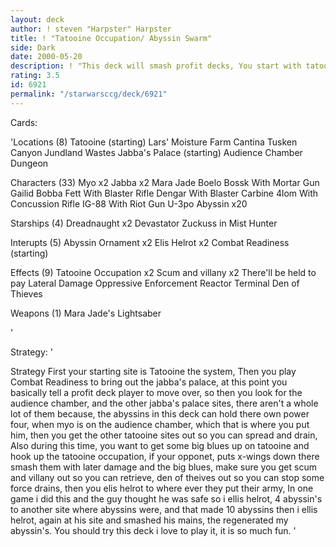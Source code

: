 ```yaml
---
layout: deck
author: ! steven "Harpster" Harpster
title: ! "Tatooine Occupation/ Abyssin Swarm"
side: Dark
date: 2000-05-20
description: ! "This deck will smash profit decks, You start with tatooine the system the you combat rediness for jabba's palace, and then during the game you get the other drain two sites, the rest of the jabba's palace sites, stick some big blues up on tatooine run occ"
rating: 3.5
id: 6921
permalink: "/starwarsccg/deck/6921"
---
```

Cards: 

'Locations (8)
Tatooine (starting)
Lars' Moisture Farm
Cantina
Tusken Canyon
Jundland Wastes
Jabba's Palace (starting)
Audience Chamber
Dungeon

Characters (33)
Myo x2
Jabba x2
Mara Jade
Boelo
Bossk With Mortar Gun
Gailid
Bobba Fett With Blaster Rifle
Dengar With Blaster Carbine
4lom With Concussion Rifle
IG-88 With Riot Gun
U-3po
Abyssin x20

Starships (4)
Dreadnaught x2
Devastator
Zuckuss in Mist Hunter

Interupts (5)
Abyssin Ornament x2
Elis Helrot x2
Combat Readiness (starting)

Effects (9)
Tatooine Occupation x2
Scum and villany x2
There'll be held to pay
Lateral Damage
Oppressive Enforcement
Reactor Terminal
Den of Thieves

Weapons (1)
Mara Jade's Lightsaber


























'

Strategy: '

Strategy
First your starting site is Tatooine the system, Then you play Combat Readiness to bring out the jabba's palace, at this point you basically tell a profit deck player to move over, so then you look for the audience chamber, and the other jabba's palace sites, there aren't a whole lot of them because, the abyssins in this deck can hold there own power four, when myo is on the audience chamber, which that is where you put him, then you get the other tatooine sites out so you can spread and drain, Also during this time, you want to get some big blues up on tatooine and hook up the tatooine occupation, if your opponet, puts x-wings down there smash them with later damage and the big blues, make sure you get scum and villany out so you can retrieve, den of theives out so you can stop some force drains, then you elis helrot to where ever they put their army, In one game i did this and the guy thought he was safe so i ellis helrot, 4 abyssin's to another site where abyssins were, and that made 10 abyssins then i ellis helrot, again at his site and smashed his mains, the regenerated my abyssin's. You should try this deck i love to play it, it is so much fun. '
